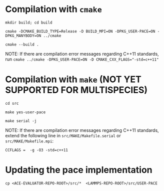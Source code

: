 # Compilation with `cmake`

`mkdir build; cd build`

`cmake -DCMAKE_BUILD_TYPE=Release -D BUILD_MPI=ON -DPKG_USER-PACE=ON -DPKG_MANYBODY=ON ../cmake`

`cmake --build .`

NOTE: If there are compilation error messages regarding C++11 standards, run 
`cmake ../cmake -DPKG_USER-PACE=ON -D CMAKE_CXX_FLAGS="-std=c++11"`

# Compilation with `make` (NOT YET SUPPORTED FOR MULTISPECIES)

`cd src`

`make yes-user-pace`

`make serial -j`

NOTE: If there are compilation error messages regarding C++11 standards, 
extend the following line in `src/MAKE/Makefile.serial` or `src/MAKE/Makefile.mpi`:

`CCFLAGS =	-g -O3 -std=c++11`

# Updating the pace implementation

`cp <ACE-EVALUATOR-REPO-ROOT>/src/*  <LAMMPS-REPO-ROOT>/src/USER-PACE`
